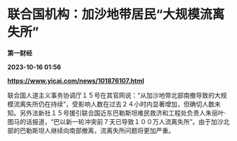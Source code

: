 # 联合国机构：加沙地带居民“大规模流离失所”
**第一财经**

**2023-10-16 01:56**

**https://www.yicai.com/news/101876107.html**

联合国人道主义事务协调厅１５号在其官网说：“从加沙地带北部南撤导致的大规模流离失所仍在持续”，受影响人数在过去２４小时内显著增加，但确切人数未知。另外法新社１５号援引联合国近东巴勒斯坦难民救济和工程处负责人朱丽叶·图马的话报道，“巴以新一轮冲突前７天已导致１００万人流离失所”。由于加沙北部的巴勒斯坦人继续向南部撤离，流离失所问题将更加严重。